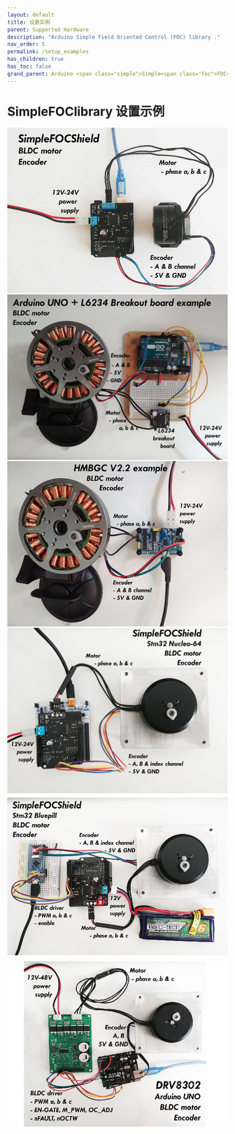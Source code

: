 ```yaml
---
layout: default
title: 设置实例
parent: Supported Hardware
description: "Arduino Simple Field Oriented Control (FOC) library ."
nav_order: 5
permalink: /setup_examples
has_children: true
has_toc: false
grand_parent: Arduino <span class="simple">Simple<span class="foc">FOC</span>library</span>
---
```


#  <span class="simple">Simple<span class="foc">FOC</span>library</span> 设置示例
<div class="image_icon">
    <a href="arduino_simplefoc_shield">
        <img src="extras/Images/foc_shield_v13.jpg">
        <i class="fa fa-external-link-square fa-2x"></i>
    </a>
</div>
<div class="image_icon">
    <a href="arduino_l6234">
        <img src="extras/Images/uno_l6234.jpg" >
        <i class="fa fa-external-link-square fa-2x"></i>
    </a>
</div>
<div class="image_icon">
    <a href="hmbgc">
        <img src="extras/Images/hmbgc_v22.jpg">
        <i class="fa fa-external-link-square fa-2x"></i>
    </a>
</div>
<div class="image_icon">
    <a href="nucleo_connection">
        <img src="extras/Images/nucleo_foc_shield_connection.jpg">
        <i class="fa fa-external-link-square fa-2x"></i>
    </a>
</div>
<div class="image_icon">
    <a href="bluepill_connection">
        <img src="extras/Images/bluepill_foc_shield_thumb.jpg">
        <i class="fa fa-external-link-square fa-2x"></i>
    </a>
</div>
<div class="image_icon">
    <a href="drv8302_connection">
        <img src="extras/Images/drv8302_connection_thumb.jpg">
        <i class="fa fa-external-link-square fa-2x"></i>
    </a>
</div>